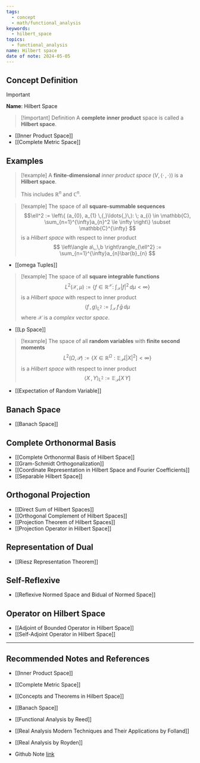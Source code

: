```yaml
---
tags:
  - concept
  - math/functional_analysis
keywords:
  - hilbert_space
topics:
  - functional_analysis
name: Hilbert space
date of note: 2024-05-05
---
```


## Concept Definition

>[!important]
>**Name**:  Hilbert Space


>[!important] Definition
>A **complete** **inner product** space is called a **Hilbert space**. 

- [[Inner Product Space]]
- [[Complete Metric Space]]

## Examples

>[!example]
>A **finite-dimensional** *inner product space* $(V, \left\langle  \cdot\,,\, \cdot   \right\rangle)$ is a **Hilbert space**.
>
>This includes $\mathbb{R}^n$ and $\mathbb{C}^n$.

>[!example]
>The space of all **square-summable sequences** $$\ell^2 := \left\{ (a_{0}, a_{1} \,{,}\ldots{,}\,): \; a_{i} \in \mathbb{C},  \sum_{n=1}^{\infty}a_{n}^2 \le \infty  \right\} \subset \mathbb{C}^{\infty} $$ is a *Hilbert space* with respect to inner product
>$$
>\left\langle  a\,,\,b   \right\rangle_{\ell^2} := \sum_{n=1}^{\infty}a_{n}\bar{b}_{n}
>$$

- [[omega Tuples]]

>[!example]
>The space of all **square integrable functions** $$L^2(\mathcal{X},\mu) := \left\{f \in \mathbb{R}^{\mathcal{X}}:\; \int_{\mathcal{X}}|f|^2 \,d\mu < \infty \right\} $$ is a *Hilbert space* with respect to inner product
>$$
>\left\langle  f\,,\,g    \right\rangle_{L^2} := \int_{\mathcal{X}}\,f\,\bar{g}\,d\mu
>$$
>where $\mathcal{X}$ is a *complex vector space*.

- [[Lp Space]]

>[!example]
>The space of all **random variables** with **finite second moments** $$L^2(\Omega, \mathcal{P}) := \left\{ X \in \mathbb{R}^{\Omega}: \mathbb{E}_{ \mathcal{P} }\left[  |X|^2 \right] < \infty \right\} $$
>is a *Hilbert space* with respect to inner product
>$$
>\left\langle  X\,,\,Y    \right\rangle_{L^2} := \mathbb{E}_{ \mathcal{P} }\left[  X\,Y \right]
>$$

- [[Expectation of Random Variable]]


## Banach Space

- [[Banach Space]]


## Complete Orthonormal Basis

- [[Complete Orthonormal Basis of Hilbert Space]]
- [[Gram-Schmidt Orthogonalization]]
- [[Coordinate Representation in Hilbert Space and Fourier Coefficients]]
- [[Separable Hilbert Space]]


## Orthogonal Projection

- [[Direct Sum of Hilbert Spaces]]
- [[Orthogonal Complement of Hilbert Spaces]]
- [[Projection Theorem of Hilbert Spaces]]
- [[Projection Operator in Hilbert Space]]


## Representation of Dual 

- [[Riesz Representation Theorem]]


## Self-Reflexive

- [[Reflexive Normed Space and Bidual of Normed Space]]

## Operator on Hilbert Space

- [[Adjoint of Bounded Operator in Hilbert Space]]
- [[Self-Adjoint Operator in Hilbert Space]]



-----------
##  Recommended Notes and References

- [[Inner Product Space]]
- [[Complete Metric Space]]

- [[Concepts and Theorems in Hilbert Space]]

- [[Banach Space]]
- [[Functional Analysis by Reed]]
- [[Real Analysis Modern Techniques and Their Applications by Folland]]
- [[Real Analysis by Royden]]

- Github Note [link](https://github.com/TianpeiLuke/SelfStudyNotes/tree/master/self-study/probability_and_measure_theory)